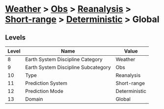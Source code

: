 # [Weather](../../../../..) > [Obs](../../../..) > [Reanalysis](../../..) > [Short-range](../..) > [Deterministic](..) > Global

## Levels

| Level | Name | Value |
|-----|-----|-----|
| 8 | Earth System Discipline Category | Weather |
| 9 | Earth System Discipline Subcategory | Obs |
| 10 | Type | Reanalysis |
| 11 | Prediction System | Short-range |
| 12 | Prediction Mode | Deterministic |
| 13 | Domain | Global |
